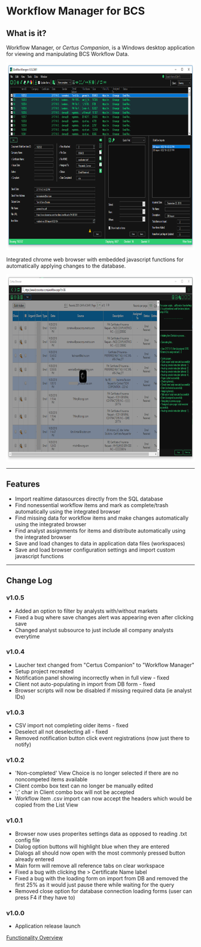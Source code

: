 # Workflow Manager for BCS

## What is it?

Workflow Manager, or *Certus Companion*, is a Windows desktop application for viewing and manipulating BCS Workflow Data.

<img src="images/app_home.png" alt="intro" width="900" height="500"/>

Integrated chrome web browser with embedded javascript functions for automatically applying changes to the database.

<img src="images/app_browser.png" alt="intro" width="900" height="500"/>

---
## Features
* Import realtime datasources directly from the SQL database 
* Find nonessential workflow items and mark as complete/trash automatically using the integrated browser
* Find missing data for workflow items and make changes automatically using the integrated browser
* Find analyst assignments for items and distribute automatically using the integrated browser
* Save and load changes to data in application data files (workspaces)
* Save and load browser configuration settings and import custom javascript functions

---
## Change Log
### v1.0.5
* Added an option to filter by analysts with/without markets
* Fixed a bug where save changes alert was appearing even after clicking save
* Changed analyst subsource to just include all company analysts everytime
### v1.0.4
* Laucher text changed from "Certus Companion" to "Workflow Manager"
* Setup project recreated
* Notification panel showing incorrectly when in full view - fixed
* Client not auto-populating in import from DB form - fixed
* Browser scripts will now be disabled if missing required data (ie analyst IDs)
### v1.0.3
* CSV import not completing older items - fixed
* Deselect all not deselecting all - fixed
* Removed notification button click event registrations (now just there to notify)
### v1.0.2
* 'Non-completed' View Choice is no longer selected if there are no noncompeted items available
* Client combo box text can no longer be manually edited 
* ';' char in Client combo box will not be accepted
* Workflow item .csv import can now accept the headers which would be copied from the List View
### v1.0.1
* Browser now uses properites settings data as opposed to reading .txt config file
* Dialog option buttons will highlight blue when they are entered
* Dialogs all should now open with the most commonly pressed button already entered
* Main form will remove all reference tabs on clear workspace
* Fixed a bug with clicking the > Certificate Name label
* Fixed a bug with the loading form on import from DB and removed the first 25% as it would just pause there while waiting for the query
* Removed close option for database connection loading forms (user can press F4 if they have to)
### v1.0.0
* Application release launch

[Functionality Overview](https://drive.google.com/file/d/1cd2-Y6AmM1LioP-wisgXv9-s_m0ankap/view?usp=sharing)
